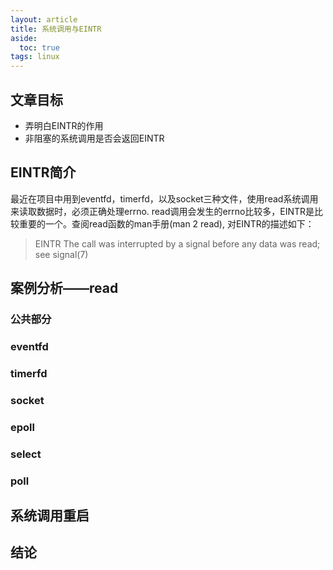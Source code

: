 ```yaml
---
layout: article
title: 系统调用与EINTR
aside:
  toc: true
tags: linux
---
```

## 文章目标
* 弄明白EINTR的作用
* 非阻塞的系统调用是否会返回EINTR
<!--more-->

## EINTR简介
最近在项目中用到eventfd，timerfd，以及socket三种文件，使用read系统调用来读取数据时，必须正确处理errno. read调用会发生的errno比较多，EINTR是比较重要的一个。查阅read函数的man手册(man 2 read), 对EINTR的描述如下：
> EINTR  The call was interrupted by a signal before any data was read; see signal(7)


## 案例分析——read
### 公共部分
### eventfd
### timerfd
### socket
### epoll
### select 
### poll
## 系统调用重启
## 结论
